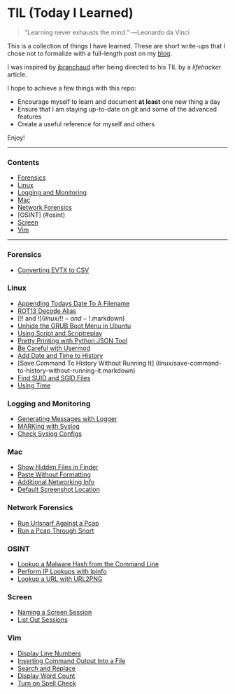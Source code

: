 # TIL (Today I Learned)

>“Learning never exhausts the mind.”  ―Leonardo da Vinci

This is a collection of things I have learned. These are short write-ups that I chose not to formalize with a full-length post on my [blog](http://mike-boya.github.io/).

I was inspired by [jbranchaud](https://github.com/jbranchaud) after being directed to his TIL by a *lifehacker* article.

I hope to achieve a few things with this repo:
* Encourage myself to learn and document **at least** one new thing a day
* Ensure that I am staying up-to-date on git and some of the advanced features
* Create a useful reference for myself and others 

Enjoy!

---

### Contents
* [Forensics](#foreniscs)
* [Linux](#linux)
* [Logging and Monitoring](#logging-and-monitoring)
* [Mac](#mac)
* [Network Forensics](#network-forensics)
* [OSINT] (#osint)
* [Screen](#screen)
* [Vim](#vim)

---

### Forensics
- [Converting EVTX to CSV](forensics/converting-evtx-to-csv.markdown)

### Linux
- [Appending Todays Date To A Filename](linux/append-todays-date-to-a-filename.markdown)
- [ROT13 Decode Alias](linux/rot13-decode-alias.markdown)
- [!! and !$](linux/!!-and-!$.markdown)
- [Unhide the GRUB Boot Menu in Ubuntu](linux/enable-grub-menu-ubuntu.markdown)
- [Using Script and Scriptreplay](linux/using-script-and-scriptreplay.markdown)
- [Pretty Printing with Python JSON Tool](linux/pretty-printing-with-python-json-tool.markdown)
- [Be Careful with Usermod](linux/be-careful-with-usermod.markdown)
- [Add Date and Time to History](linux/add-date-and-time-to-history.markdown)
- [Save Command To History Without Running It] (linux/save-command-to-history-without-running-it.markdown)
- [Find SUID and SGID Files](linux/find-suid-and-sgid-files.markdown)
- [Using Time](linux/using-time.markdown)

### Logging and Monitoring
- [Generating Messages with Logger](logging-and-monitoring/generating-messages-with-logger.markdown)
- [MARKing with Syslog](logging-and-monitoring/marking-with-syslog.markdown)
- [Check Syslog Configs](logging-and-monitoring/check-syslog-configs.markdown)

### Mac
- [Show Hidden Files in Finder](mac/show-hidden-files.markdown)
- [Paste Without Formatting](mac/paste-without-formatting.markdown)
- [Additional Networking Info](mac/additional-networking-info.markdown)
- [Default Screenshot Location](mac/default-screenshot-location.markdown)

### Network Forensics
- [Run Urlsnarf Against a Pcap](network-forensics/run-urlsnarf-against-a-pcap.markdown)
- [Run a Pcap Through Snort](network-forensics/run-a-pcap-through-snort.markdown)

### OSINT
- [Lookup a Malware Hash from the Command Line](osint/lookup-malware-hash-from-the-commandline.markdown)
- [Perform IP Lookups with Ipinfo](osint/ipinfo.markdown)
- [Lookup a URL with URL2PNG](osint/url2png.markdown)

### Screen
- [Naming a Screen Session](screen/naming-a-screen-session.markdown)
- [List Out Sessions](screen/list-out-sessions.markdown)

### Vim
- [Display Line Numbers](vim/display-line-numbers.markdown)
- [Inserting Command Output Into a File](vim/inserting-command-output-into-a-file.markdown)
- [Search and Replace](vim/search-and-replace.markdown)
- [Display Word Count](vim/display-word-count.markdown)
- [Turn on Spell Check](vim/turn-on-spell-check.markdown)
